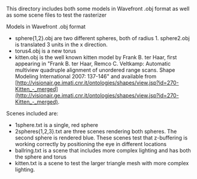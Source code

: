 This directory includes both some models in Wavefront .obj format as well as some scene files to test the rasterizer

Models in Wavefront .obj format

* sphere{1,2}.obj are two different spheres, both of radius 1.   sphere2.obj is translated 3 units in the x direction.
* torus4.obj is a new torus
* kitten.obj is the well known kitten model by Frank B. ter Haar, first appearing in "Frank B. ter Haar, Remco C. Veltkamp:
Automatic multiview quadruple alignment of unordered range scans. Shape Modeling International 2007: 137-146" and available from [http://visionair.ge.imati.cnr.it/ontologies/shapes/view.jsp?id=270-Kitten_-_merged](http://visionair.ge.imati.cnr.it/ontologies/shapes/view.jsp?id=270-Kitten_-_merged).


Scenes included are:

* 1sphere.txt is a single, red sphere
* 2spheres{1,2,3}.txt are three scenes rendering both spheres.  The second sphere is rendered blue.  These scenes test that z-buffering is working correctly by positioning the eye in different locations
* ballring.txt is a scene that includes more complex lighting and has both the sphere and torus
* kitten.txt is a scene to test the larger triangle mesh with more complex lighting.
